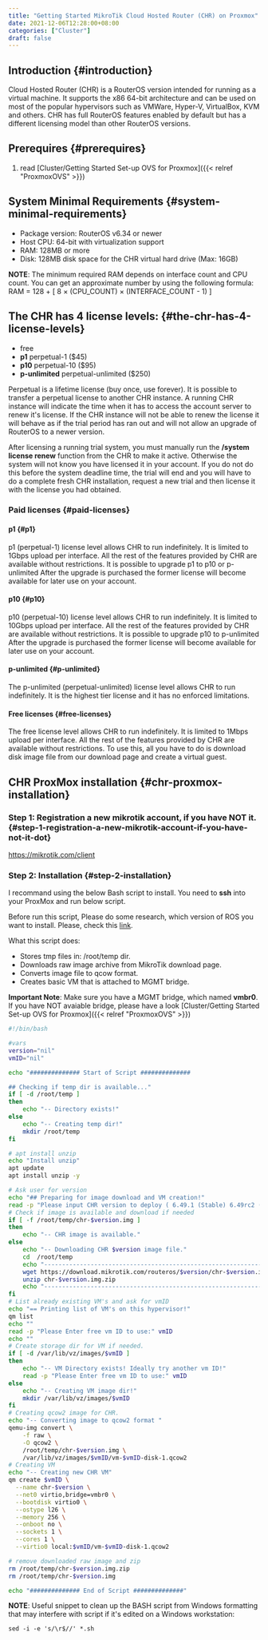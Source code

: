 ```yaml
---
title: "Getting Started MikroTik Cloud Hosted Router (CHR) on Proxmox"
date: 2021-12-06T12:28:00+08:00
categories: ["Cluster"]
draft: false
---
```


## Introduction {#introduction}

Cloud Hosted Router (CHR) is a RouterOS version intended for running as a virtual machine. It supports the x86 64-bit architecture and can be used on most of the popular hypervisors such as VMWare, Hyper-V, VirtualBox, KVM and others. CHR has full RouterOS features enabled by default but has a different licensing model than other RouterOS versions.


## Prerequires {#prerequires}

1.  read [Cluster/Getting Started Set-up OVS for Proxmox]({{< relref "ProxmoxOVS" >}})


## System Minimal Requirements {#system-minimal-requirements}

-   Package version: RouterOS v6.34 or newer
-   Host CPU: 64-bit with virtualization support
-   RAM: 128MB or more
-   Disk: 128MB disk space for the CHR virtual hard drive (Max: 16GB)

**NOTE**: The minimum required RAM depends on interface count and CPU count. You can get an approximate number by using the following formula: RAM = 128 + [ 8 × (CPU\_COUNT) × (INTERFACE\_COUNT - 1) ]


## The CHR has 4 license levels: {#the-chr-has-4-license-levels}

-   free
-   **p1** perpetual-1 ($45)
-   **p10** perpetual-10 ($95)
-   **p-unlimited** perpetual-unlimited ($250)

Perpetual is a lifetime license (buy once, use forever). It is possible to transfer a perpetual license to another CHR instance. A running CHR instance will indicate the time when it has to access the account server to renew it's license. If the CHR instance will not be able to renew the license it will behave as if the trial period has ran out and will not allow an upgrade of RouterOS to a newer version.

After licensing a running trial system, you must manually run the **/system license renew** function from the CHR to make it active. Otherwise the system will not know you have licensed it in your account. If you do not do this before the system deadline time, the trial will end and you will have to do a complete fresh CHR installation, request a new trial and then license it with the license you had obtained.


### Paid licenses {#paid-licenses}


#### p1 {#p1}

p1 (perpetual-1) license level allows CHR to run indefinitely. It is limited to 1Gbps upload per interface. All the rest of the features provided by CHR are available without restrictions. It is possible to upgrade p1 to p10 or p-unlimited After the upgrade is purchased the former license will become available for later use on your account.


#### p10 {#p10}

p10 (perpetual-10) license level allows CHR to run indefinitely. It is limited to 10Gbps upload per interface. All the rest of the features provided by CHR are available without restrictions. It is possible to upgrade p10 to p-unlimited After the upgrade is purchased the former license will become available for later use on your account.


#### p-unlimited {#p-unlimited}

The p-unlimited (perpetual-unlimited) license level allows CHR to run indefinitely. It is the highest tier license and it has no enforced limitations.


#### Free licenses {#free-licenses}

The free license level allows CHR to run indefinitely. It is limited to 1Mbps upload per interface. All the rest of the features provided by CHR are available without restrictions. To use this, all you have to do is download disk image file from our download page and create a virtual guest.


## CHR ProxMox installation {#chr-proxmox-installation}


### Step 1: Registration a new mikrotik account, if you have NOT it. {#step-1-registration-a-new-mikrotik-account-if-you-have-not-it-dot}

<https://mikrotik.com/client>


### Step 2: Installation {#step-2-installation}

I recommand using the below Bash script to install. You need to **ssh** into your ProxMox and run below script.

Before run this script, Please do some research, which version of ROS you want to install. Please, check this [link](https://mikrotik.com/download).

What this script does:

-   Stores tmp files in: /root/temp dir.
-   Downloads raw image archive from MikroTik download page.
-   Converts image file to qcow format.
-   Creates basic VM that is attached to MGMT bridge.

**Important Note**: Make sure you have a MGMT bridge, which named **vmbr0**. If you have NOT  avaiable bridge, please have a look [Cluster/Getting Started Set-up OVS for Proxmox]({{< relref "ProxmoxOVS" >}})

```bash
#!/bin/bash

#vars
version="nil"
vmID="nil"

echo "############## Start of Script ##############

## Checking if temp dir is available..."
if [ -d /root/temp ]
then
    echo "-- Directory exists!"
else
    echo "-- Creating temp dir!"
    mkdir /root/temp
fi

# apt install unzip
echo "Install unzip"
apt update
apt install unzip -y

# Ask user for version
echo "## Preparing for image download and VM creation!"
read -p "Please input CHR version to deploy ( 6.49.1 (Stable) 6.49rc2 (Testing) 7.1 (Testing)):" version
# Check if image is available and download if needed
if [ -f /root/temp/chr-$version.img ]
then
    echo "-- CHR image is available."
else
    echo "-- Downloading CHR $version image file."
    cd  /root/temp
    echo "---------------------------------------------------------------------------"
    wget https://download.mikrotik.com/routeros/$version/chr-$version.img.zip
    unzip chr-$version.img.zip
    echo "---------------------------------------------------------------------------"
fi
# List already existing VM's and ask for vmID
echo "== Printing list of VM's on this hypervisor!"
qm list
echo ""
read -p "Please Enter free vm ID to use:" vmID
echo ""
# Create storage dir for VM if needed.
if [ -d /var/lib/vz/images/$vmID ]
then
    echo "-- VM Directory exists! Ideally try another vm ID!"
    read -p "Please Enter free vm ID to use:" vmID
else
    echo "-- Creating VM image dir!"
    mkdir /var/lib/vz/images/$vmID
fi
# Creating qcow2 image for CHR.
echo "-- Converting image to qcow2 format "
qemu-img convert \
    -f raw \
    -O qcow2 \
    /root/temp/chr-$version.img \
    /var/lib/vz/images/$vmID/vm-$vmID-disk-1.qcow2
# Creating VM
echo "-- Creating new CHR VM"
qm create $vmID \
  --name chr-$version \
  --net0 virtio,bridge=vmbr0 \
  --bootdisk virtio0 \
  --ostype l26 \
  --memory 256 \
  --onboot no \
  --sockets 1 \
  --cores 1 \
  --virtio0 local:$vmID/vm-$vmID-disk-1.qcow2

# remove downloaded raw image and zip
rm /root/temp/chr-$version.img.zip
rm /root/temp/chr-$version.img

echo "############## End of Script ##############"
```

**NOTE**: Useful snippet to clean up the BASH script from Windows formatting that may interfere with script if it's edited on a Windows workstation:

```console
sed -i -e 's/\r$//' *.sh
```
